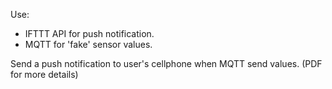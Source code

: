Use:
- IFTTT API for push notification.
- MQTT for 'fake' sensor values.

Send a push notification to user's cellphone when MQTT send values. (PDF for more details)
